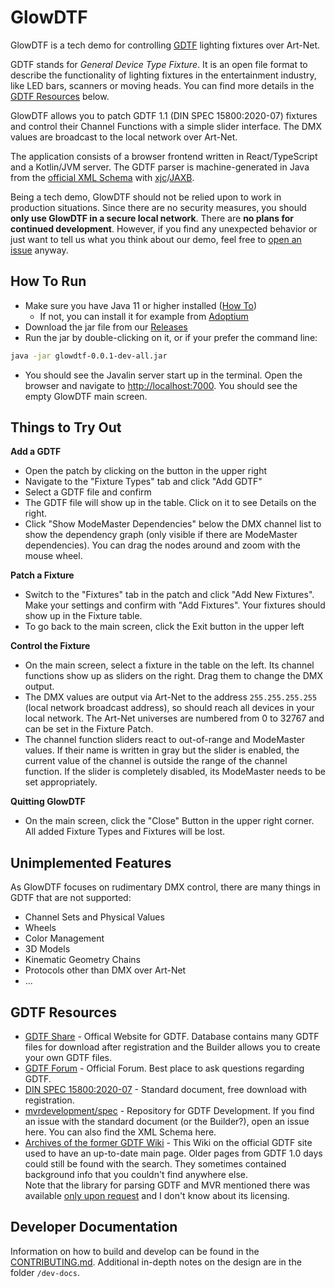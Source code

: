 # GlowDTF

GlowDTF is a tech demo for controlling [GDTF](https://gdtf-share.com/) lighting
fixtures over Art-Net. 

GDTF stands for *General Device Type Fixture*. It is an open file format to
describe the functionality of lighting fixtures in the entertainment industry,
like LED bars, scanners or moving heads. You can find more details in the [GDTF
Resources](#gdtf-resources) below. 

GlowDTF allows you to patch GDTF 1.1 (DIN SPEC 15800:2020-07) fixtures and control
their Channel Functions with a simple slider interface. The DMX values are
broadcast to the local network over Art-Net. 

The application consists of a browser frontend written in React/TypeScript and a
Kotlin/JVM server. The GDTF parser is machine-generated in Java from the
[official XML Schema](https://github.com/mvrdevelopment/spec/blob/main/gdtf.xsd)
with
[xjc](https://eclipse-ee4j.github.io/jaxb-ri/3.0.0/docs/ch03.html)/[JAXB](https://jakarta.ee/specifications/xml-binding/3.0/jakarta-xml-binding-spec-3.0.html).

Being a tech demo, GlowDTF should not be relied upon to work in production
situations. Since there are no security measures, you should **only use GlowDTF
in a secure local network**. There are **no plans for continued development**.
However, if you find any unexpected behavior or just want to tell us what you
think about our demo, feel free to [open an
issue](https://github.com/cueglow/glowdtf/issues/new) anyway. 

## How To Run

- Make sure you have Java 11 or higher installed ([How
  To](https://www.baeldung.com/java-check-is-installed))
  - If not, you can install it for example from
    [Adoptium](https://adoptium.net/)
- Download the jar file from our [Releases](https://github.com/cueglow/glowdtf/releases)
- Run the jar by double-clicking on it, or if your prefer the command line:

```sh
java -jar glowdtf-0.0.1-dev-all.jar
```

- You should see the Javalin server start up in the terminal. Open the browser
  and navigate to <http://localhost:7000>. You should see the empty GlowDTF main
  screen. 

## Things to Try Out

**Add a GDTF**
- Open the patch by clicking on the button in the upper right
- Navigate to the "Fixture Types" tab and click "Add GDTF"
- Select a GDTF file and confirm
- The GDTF file will show up in the table. Click on it to see Details on the right. 
- Click "Show ModeMaster Dependencies" below the DMX channel list to show the
  dependency graph (only visible if there are ModeMaster dependencies). You can
  drag the nodes around and zoom with the mouse wheel. 

**Patch a Fixture**
- Switch to the "Fixtures" tab in the patch and click "Add New Fixtures". Make
  your settings and confirm with "Add Fixtures".  Your fixtures should show up
  in the Fixture table. 
- To go back to the main screen, click the Exit button in the upper left
  
**Control the Fixture**
- On the main screen, select a fixture in the table on the left. Its
  channel functions show up as sliders on the right. Drag them to change
  the DMX output.
- The DMX values are output via Art-Net to the address `255.255.255.255` (local
  network broadcast address), so should reach all devices in your local network.
  The Art-Net universes are numbered from 0 to 32767 and can be set in the
  Fixture Patch. 
- The channel function sliders react to out-of-range and ModeMaster values. If
  their name is written in gray but the slider is enabled, the current value of
  the channel is outside the range of the channel function. If the slider is
  completely disabled, its ModeMaster needs to be set appropriately. 

**Quitting GlowDTF**
- On the main screen, click the "Close" Button in the upper right corner. All
  added Fixture Types and Fixtures will be lost. 

## Unimplemented Features

As GlowDTF focuses on rudimentary DMX control, there are many things in GDTF
that are not supported:
- Channel Sets and Physical Values
- Wheels
- Color Management
- 3D Models
- Kinematic Geometry Chains
- Protocols other than DMX over Art-Net
- ...

## GDTF Resources

- [GDTF Share](https://gdtf-share.com) - Offical Website for GDTF. Database
  contains many GDTF files for download after registration and the Builder allows
  you to create your own GDTF files. 
- [GDTF Forum](https://gdtf-share.com/forum/)  - Official Forum. Best place to
  ask questions regarding GDTF. 
- [DIN SPEC
  15800:2020-07](https://www.beuth.de/de/technische-regel/din-spec-15800/324748671) - Standard document, free download with registration. 
- [mvrdevelopment/spec](https://github.com/mvrdevelopment/spec) - Repository for
  GDTF Development. If you find an issue with the standard document (or the
  Builder?), open an issue here. You can also find the XML Schema here. 
- [Archives of the former GDTF Wiki](https://web.archive.org/web/*/https://gdtf-share.com/wiki/*) - This Wiki on the official
  GDTF site used to have an up-to-date main page. Older pages from
  GDTF 1.0 days could still be found with the search. They sometimes contained
  background info that you couldn't find anywhere else.  
  Note that the library for parsing GDTF and MVR mentioned there was 
  available [only upon
  request](https://gdtf-share.com/forum/index.php?/topic/339-mvr-portable-library/)
  and I don't know about its licensing. 

## Developer Documentation

Information on how to build and develop can be found in the
[CONTRIBUTING.md](CONTRIBUTING.md). Additional in-depth notes on the design are
in the folder `/dev-docs`. 
